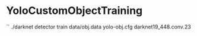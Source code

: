 # YoloCustomObjectTraining


`` ./darknet detector train data/obj.data yolo-obj.cfg darknet19_448.conv.23
